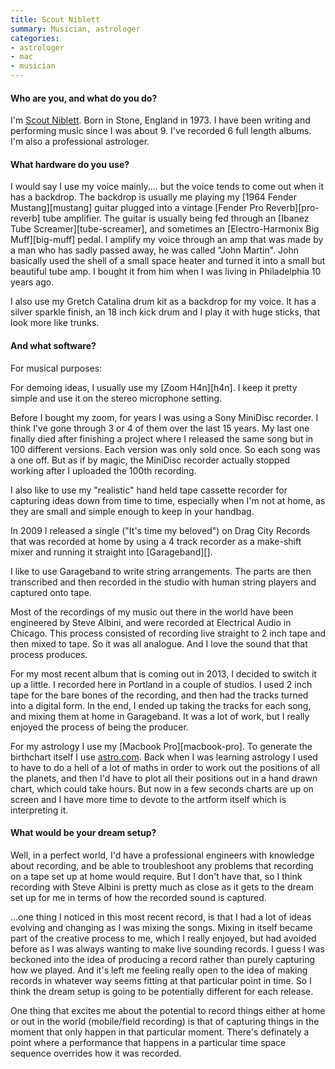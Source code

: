 ```yaml
---
title: Scout Niblett
summary: Musician, astrologer
categories:
- astrologer
- mac
- musician
---
```


#### Who are you, and what do you do?
 
I'm [Scout Niblett](http://www.scoutniblett.com/ "Scout's website."). Born in Stone, England in 1973. I have been writing and performing music since I was about 9. I've recorded 6 full length albums. I'm also a professional astrologer.

#### What hardware do you use?

I would say I use my voice mainly.... but the voice tends to come out when it has a backdrop. The backdrop is usually me playing my [1964 Fender Mustang][mustang] guitar plugged into a vintage [Fender Pro Reverb][pro-reverb] tube amplifier. The guitar is usually being fed through an [Ibanez Tube Screamer][tube-screamer], and sometimes an [Electro-Harmonix Big Muff][big-muff] pedal. I amplify my voice through an amp that was made by a man who has sadly passed away, he was called "John Martin". John basically used the shell of a small space heater and turned it into a small but beautiful tube amp. I bought it from him when I was living in Philadelphia 10 years ago.

I also use my Gretch Catalina drum kit as a backdrop for my voice. It has a silver sparkle finish, an 18 inch kick drum and I play it with huge sticks, that look more like trunks.
 
#### And what software?

For musical purposes:

For demoing ideas, I usually use my [Zoom H4n][h4n]. I keep it pretty simple and use it on the stereo microphone setting.

Before I bought my zoom, for years I was using a Sony MiniDisc recorder. I think I've gone through 3 or 4 of them over the last 15 years. My last one finally died after finishing a project where I released the same song but in 100 different versions. Each version was only sold once. So each song was a one off. But as if by magic, the MiniDisc recorder actually stopped working after I uploaded the 100th recording.

I also like to use my "realistic" hand held tape cassette recorder for capturing ideas down from time to time, especially when I'm not at home, as they are small and simple enough to keep in your handbag.

In 2009 I released a single ("It's time my beloved") on Drag City Records that was recorded at home by using a 4 track recorder as a make-shift mixer and running it straight into [Garageband][].

I like to use Garageband to write string arrangements. The parts are then transcribed and then recorded in the studio with human string players and captured onto tape.

Most of the recordings of my music out there in the world have been engineered by Steve Albini, and were recorded at Electrical Audio in Chicago. This process consisted of recording live straight to 2 inch tape and then mixed to tape. So it was all analogue. And I love the sound that that process produces.

For my most recent album that is coming out in 2013, I decided to switch it up a little. I recorded here in Portland in a couple of studios. I used 2 inch tape for the bare bones of the recording, and then had the tracks turned into a digital form. In the end, I ended up taking the tracks for each song, and mixing them at home in Garageband. It was a lot of work, but I really enjoyed the process of being the producer.

For my astrology I use my [Macbook Pro][macbook-pro]. To generate the birthchart itself I use [astro.com](http://astro.com/ "An astrology/horoscope website."). Back when I was learning astrology I used to have to do a hell of a lot of maths in order to work out the positions of all the planets, and then I'd have to plot all their positions out in a hand drawn chart, which could take hours. But now in a few seconds charts are up on screen and I have more time to devote to the artform itself which is interpreting it.

#### What would be your dream setup?

Well, in a perfect world, I'd have a professional engineers with knowledge about recording, and be able to troubleshoot any problems that recording on a tape set up at home would require. But I don't have that, so I think recording with Steve Albini is pretty much as close as it gets to the dream set up for me in terms of how the recorded sound is captured.

...one thing I noticed in this most recent record, is that I had a lot of ideas evolving and changing as I was mixing the songs. Mixing in itself became part of the creative process to me, which I really enjoyed, but had avoided before as I was always wanting to make live sounding records. I guess I was beckoned into the idea of producing a record rather than purely capturing how we played. And it's left me feeling really open to the idea of making records in whatever way seems fitting at that particular point in time. So I think the dream setup is going to be potentially different for each release.

One thing that excites me about the potential to record things either at home or out in the world (mobile/field recording) is that of capturing things in the moment that only happen in that particular moment. There's definately a point where a performance that happens in a particular time space sequence overrides how it was recorded.